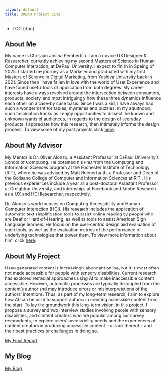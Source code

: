 ```yaml
---
layout: default
title: DREAM Project Site
---
```


* TOC
{:toc}

## About Me

My name is Christian Josina Pemberton. I am a novice UX Designer & Researcher, currently achieving my second Masters of Science in Human Computer Interaction, at DePaul University. I expect to finish in Speing of 2025. I started my journey as a Marketer and graduated with my first Masters of Science in Digital Marketing, from Yeshiva University back in 2021. Since then I have fallen in love with the world of User Experience and have found useful tools of application from both degrees. My career interests have always revolved around the intersection between consumers, products, society, and most intriguingly how these three dynamics influence each other on a case-by case basis. Since I was a kid, I have always had such a wonderment for fables, mysteries and puzzles. In my adulthood, such fascination tracks as I enjoy opportunities to dissect the known and unknown wants of audiences, in regards to the design of everyday products. I appreciate how this research, then intimately informs the design process. To view some of my past projects click [here](https://www.cj-ux.com/).


## About My Advisor

My Mentor is Dr. Oliver Alonzo, a Assistant Professor at DePaul University’s School of Computing. He obtained his PhD from the Computing and Information Sciences program at the Rochester Institute of Technology (RIT), where he was advised by Matt Huenerfauth, a Professor and Dean of the Golisano College of Computer and Information Sciences at RIT . His previous experiences include a year as a post-doctoral Assistant Professor at Creighton University, and internships at Facebook and Adobe Research as a UX and HCI Researcher, respectively.

Dr. Alonzo's work focuses on Computing Accessibility and Human-Computer Interaction (HCI). His research includes the application of automatic text simplification tools to assist online reading by people who are Deaf or Hard-of-Hearing, as well as tools to assist American Sign Language learners. He focus on the user-centric design and evaluation of such tools, as well as the evaluation metrics of the performance of underlying technologies that power them. To view more information about him, click [here](https://oliveralonzo.com/).

## About My Project

User-generated content is increasingly abundant online, but it is most often not made accessible for people with sensory disabilities. Current research has explored remedial approaches using AI to make inaccessible content accessible. However, automatic processes are typically decoupled from the content’s author and may introduce errors or misinterpretations of the authors’ intentions. Thus, as part of my long-term research, I aim to explore how AI can be used to support authors in creating accessible content from the start. To lay the groundwork this long-term vision, in this project, I propose a survey and two interview studies involving people with sensory disabilities, and content creators who are popular among our survey respondents, to explore users’ accessibility needs and the experiences of content creators in producing accessible content – or lack thereof – and their best practices or challenges in doing so. 

[My Final Report](files/finalreport.pdf)

## My Blog

[My Blog](blog.html)
